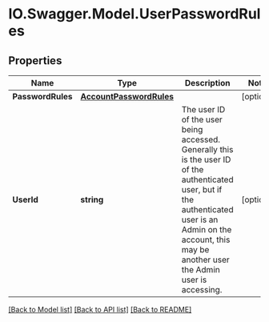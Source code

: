 # IO.Swagger.Model.UserPasswordRules
## Properties

Name | Type | Description | Notes
------------ | ------------- | ------------- | -------------
**PasswordRules** | [**AccountPasswordRules**](AccountPasswordRules.md) |  | [optional] 
**UserId** | **string** | The user ID of the user being accessed. Generally this is the user ID of the authenticated user, but if the authenticated user is an Admin on the account, this may be another user the Admin user is accessing. | [optional] 

[[Back to Model list]](../README.md#documentation-for-models) [[Back to API list]](../README.md#documentation-for-api-endpoints) [[Back to README]](../README.md)

